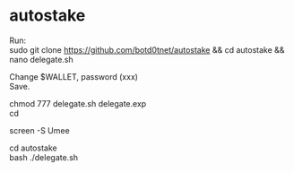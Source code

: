# autostake

Run:</br>
sudo git clone https://github.com/botd0tnet/autostake && cd autostake && nano delegate.sh</br>

Change $WALLET, password (xxx) </br>
Save.</br>

chmod 777 delegate.sh delegate.exp</br>
cd

screen -S Umee

cd autostake</br>
  bash ./delegate.sh<br/>

